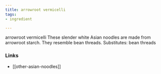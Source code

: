 ```yaml
---
title: arrowroot vermicelli
tags:
- ingredient

---
```

arrowroot vermicelli These slender white Asian noodles are made from arrowroot starch. They resemble bean threads. Substitutes: bean threads

### Links

* [[other-asian-noodles]]
